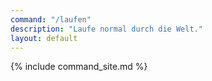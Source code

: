 ```yaml
---
command: "/laufen"
description: "Laufe normal durch die Welt."
layout: default
---
```

{% include command_site.md %}
